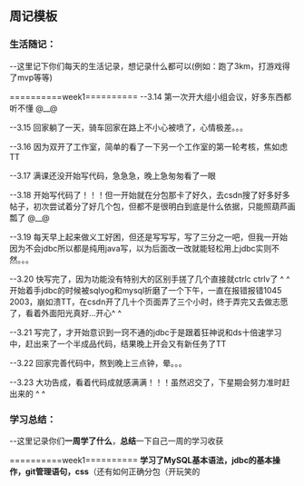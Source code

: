 ## 周记模板
### 生活随记：
--这里记下你们每天的生活记录，想记录什么都可以(例如：跑了3km，打游戏得了mvp等等)

==========week1==========
--3.14
第一次开大组小组会议，好多东西都听不懂 @__@

--3.15
回家躺了一天，骑车回家在路上不小心被喷了，心情极差。。。

--3.16
因为双开了工作室，简单的看了一下另一个工作室的第一轮考核，焦如虑TT

--3.17
满课还没开始写代码，急急急，晚上急匆匆看了一眼

--3.18
开始写代码了！！！但一开始就在分包那卡了好久，去csdn搜了好多好多帖子，初次尝试着分了好几个包，但都不是很明白到底是什么依据，只能照葫芦画瓢了 @__@

--3.19
每天早上起来做义工好困，但还是写写写，写了三分之一吧，但我一开始因为不会jdbc所以都是纯用java写，以为后面改一改就能轻松用上jdbc实则不然。。。

--3.20
快写完了，因为功能没有特别大的区别手搓了几个直接就ctrlc ctrlv了 ^ ^
开始着手jdbc的时候被sqlyog和mysql折磨了一个下午，一直在报错报错1045 2003，崩如溃TT，在csdn开了几十个页面弄了三个小时，终于弄完又去做志愿了，看着外面阳光真好...开心^ ^

--3.21
写完了，才开始意识到一窍不通的jdbc于是跟着狂神说和ds十倍速学习中，赶出来了一个半成品代码，结果晚上开会又有新任务了TT

--3.22
回家完善代码中，熬到晚上三点钟，晕。。。

--3.23
大功告成，看着代码成就感满满！！！虽然迟交了，下星期会努力准时赶出来的 ^ ^
### 学习总结：

--这里记录你们**一周学了什么**，**总结**一下自己一周的学习收获

==========week1==========
**学习了MySQL基本语法，jdbc的基本操作，git管理语句，css**（还有如何正确分包（开玩笑的



